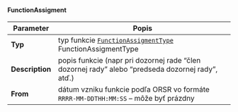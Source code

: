 #### FunctionAssigment
| Parameter | Popis |
| ----------- | ----------- |
| **Typ** | typ funkcie [`FunctionAssigmentType`](#FunctionAssigmentType) FunctionAssigmentType |
| **Description** | popis funkcie (napr pri dozornej rade “člen dozornej rady” alebo “predseda dozornej rady”, atď.) |
| **From** | dátum vzniku funkcie podľa ORSR vo formáte `RRRR-MM-DDTHH:MM:SS` – môže byť prázdny |